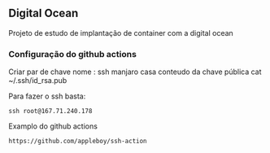 ## Digital Ocean

Projeto de estudo de implantação de container com a digital ocean



### Configuração do github actions

Criar par de chave
    nome : ssh manjaro casa
    conteudo da chave pública cat ~/.ssh/id_rsa.pub
    
    
Para fazer o ssh basta:

```
ssh root@167.71.240.178
```


Examplo do github actions

    https://github.com/appleboy/ssh-action 

